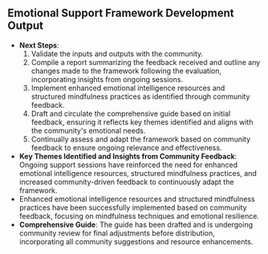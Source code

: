 

## Emotional Support Framework Development Output

- **Next Steps**: 
  1. Validate the inputs and outputs with the community.
  2. Compile a report summarizing the feedback received and outline any changes made to the framework following the evaluation, incorporating insights from ongoing sessions.
  3. Implement enhanced emotional intelligence resources and structured mindfulness practices as identified through community feedback.
  4. Draft and circulate the comprehensive guide based on initial feedback, ensuring it reflects key themes identified and aligns with the community's emotional needs.
  5. Continually assess and adapt the framework based on community feedback to ensure ongoing relevance and effectiveness.
- **Key Themes Identified and Insights from Community Feedback**: Ongoing support sessions have reinforced the need for enhanced emotional intelligence resources, structured mindfulness practices, and increased community-driven feedback to continuously adapt the framework.
- Enhanced emotional intelligence resources and structured mindfulness practices have been successfully implemented based on community feedback, focusing on mindfulness techniques and emotional resilience.
- **Comprehensive Guide**: The guide has been drafted and is undergoing community review for final adjustments before distribution, incorporating all community suggestions and resource enhancements.